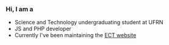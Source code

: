 
### Hi, I am a

- Science and Technology undergraduating student at UFRN
- JS and PHP developer
- Currently I've been maintaining the [ECT website](https://www.ect.ufrn.br/)

